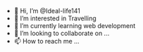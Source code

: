 - 👋 Hi, I’m @Ideal-life141
- 👀 I’m interested in Travelling
- 🌱 I’m currently learning web development
- 💞️ I’m looking to collaborate on ...
- 📫 How to reach me ...

<!---
Ideal-life141/Ideal-life141 is a ✨ special ✨ repository because its `README.md` (this file) appears on your GitHub profile.
You can click the Preview link to take a look at your changes.
--->
